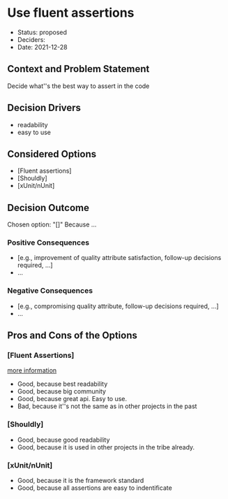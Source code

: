 # Use fluent assertions

* Status: proposed
* Deciders: 
* Date: 2021-12-28

## Context and Problem Statement

Decide what''s the best way to assert in the code

## Decision Drivers <!-- optional -->

* readability
* easy to use

## Considered Options

* [Fluent assertions]
* [Shouldly]
* [xUnit/nUnit]

## Decision Outcome

Chosen option: "[]"
Because ...

### Positive Consequences <!-- optional -->

* [e.g., improvement of quality attribute satisfaction, follow-up decisions required, …]
* …

### Negative Consequences <!-- optional -->

* [e.g., compromising quality attribute, follow-up decisions required, …]
* …

## Pros and Cons of the Options 

### [Fluent Assertions]

[more information](https://fluentassertions.com/)

* Good, because best readability
* Good, because big community
* Good, because great api. Easy to use.
* Bad, because it''s not the same as in other projects in the past

### [Shouldly]

* Good, because good readability
* Good, because it is used in other projects in the tribe already.

### [xUnit/nUnit]

* Good, because it is the framework standard
* Good, because all assertions are easy to indentificate

